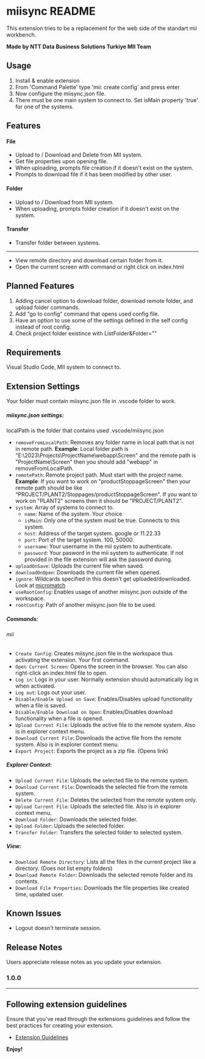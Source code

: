 
# miisync README

This extension tries to be a replacement for the web side of the standart mii workbench.

**Made by NTT Data Business Solutions Turkiye MII Team**

## Usage

1. Install & enable extension
2. From 'Command Palette' type 'mii: create config' and press enter
4. Now configure the miisync.json file.
5. There must be one main system to connect to. Set isMain property 'true' for one of the systems.


## Features

#### File
- Upload to / Download and Delete from MII system.
- Get file properties upon opening file.
- When uploading, prompts file creation if it doesn't exist on the system.
- Prompts to download file if it has been modified by other user.
#### Folder
- Upload to / Download from MII system.
- When uploading, prompts folder creation if it doesn't exist on the system.
#### Transfer
- Transfer folder between systems.
------------

- View remote directory and download certain folder from it.
- Open the current screen with command or right click on index.html

## Planned Features
 
1. Adding cancel option to download folder, download remote folder, and upload folder commands.
2. Add "go to config" command that opens used config file.
3. Have an option to use some of the settings defined in the self config instead of root config.
4. Check project folder existince with ListFolder&Folder=""

## Requirements

Visual Studio Code, MII system to connect to.

## Extension Settings

Your folder must contain miisync.json file in .vscode folder to work.

##### miisync.json settings:
localPath is the folder that contains used .vscode/miisync.json
* `removeFromLocalPath`: Removes any folder name in local path that is not in remote path.
**Example**: Local folder path is "E:\2023\Projects\ProjectName\webapp\Screen" and the remote path is "ProjectName\Screen" then you should add "webapp" in removeFromLocalPath. 
* `remotePath`: Remote project path. Must start with the project name.
**Example**: If you want to work on "productStoppageScreen" then your remote path should be like "PROJECT/PLANT2/Stoppages/productStoppageScreen". If you want to work on "PLANT2" screens then it should be "PROJECT/PLANT2".
* `system`: Array of systems to connect to.
    * `name`: Name of the system. Your choice
    * `isMain`: Only one of the system must be true. Connects to this system.
    * `host`: Address of the target system. google or 11.22.33
    * `port`: Port of the target system. 100, 50000.
    * `username`: Your username in the mii system to authenticate.
    * `password`: Your pasword in the mii system to authenticate. If not provided in the file extension will ask the password during.
* `uploadOnSave`: Uploads the current file when saved.
* `downloadOnOpen`: Downloads the current file when opened.
* `ignore`: Wildcards specified in this doesn't get uploaded/downloaded. Look at [micromatch](https://github.com/micromatch/micromatch)
* `useRootConfig`: Enables usage of another miisync.json outside of the workspace.
* `rootConfig`: Path of another miisync.json file to be used.

##### Commands:

###### mii
* `Create Config`: Creates miisync.json file in the workspace thus activating the extension. Your first command.
* `Open Current Screen`: Opens the screen in the browser. You can also right-click an index.html file to open.
* `Log in`: Logs in your user. Normally extension should automatically log in when activated.
* `Log out`: Logs out your user. 
* `Disable/Enable Upload on Save`: Enables/Disables upload functionality when a file is saved. 
* `Disable/Enable Download on Open`: Enables/Disables download functionality when a file is opened. 
* `Upload Current File`: Uploads the active file to the remote system. Also is in explorer context menu.
* `Download Current File`: Downloads the active file from the remote system. Also is in explorer context menu.
* `Export Project`: Exports the project as a zip file. (Opens link)


##### Explorer Context:
* `Upload Current File`: Uploads the selected file to the remote system.
* `Download Current File`: Downloads the selected file from the remote system.
* `Delete Current File`: Deletes the selected from the remote system only.
* `Upload Current File`: Uploads the selected file. Also is in explorer context menu. 
* `Download Folder`: Downloads the selected folder.
* `Upload Folder`: Uploads the selected folder.
* `Transfer Folder`: Transfers the selected folder to selected system.

##### View:
* `Download Remote Directory`: Lists all the files in the current project like a directory. (Does not list empty folders)
* `Download Remote Folder`: Downloads the selected remote folder and its contents.
* `Download File Properties`: Downloads the file properties like created time, updated user.

## Known Issues

- Logout doesn't terminate session.

## Release Notes

Users appreciate release notes as you update your extension.

### 1.0.0

---

## Following extension guidelines

Ensure that you've read through the extensions guidelines and follow the best practices for creating your extension.

* [Extension Guidelines](https://code.visualstudio.com/api/references/extension-guidelines)

**Enjoy!**
